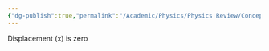 ```yaml
---
{"dg-publish":true,"permalink":"/Academic/Physics/Physics Review/Concepts/equilibrium position/"}
---
```


Displacement (x) is zero